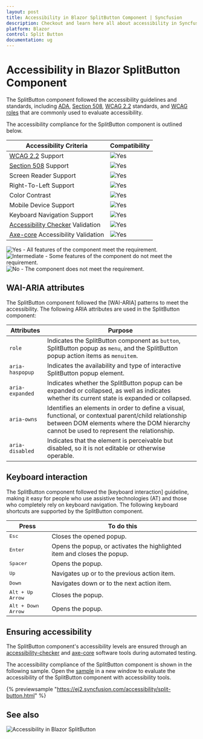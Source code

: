 ```yaml
---
layout: post
title: Accessibility in Blazor SplitButton Component | Syncfusion
description: Checkout and learn here all about accessibility in Syncfusion Blazor SplitButton component and more.
platform: Blazor
control: Split Button
documentation: ug
---
```


# Accessibility in Blazor SplitButton Component

The SplitButton component followed the accessibility guidelines and standards, including [ADA](https://www.ada.gov/), [Section 508](https://www.section508.gov/), [WCAG 2.2](https://www.w3.org/TR/WCAG22/) standards, and [WCAG roles](https://www.w3.org/TR/wai-aria/#roles) that are commonly used to evaluate accessibility.

The accessibility compliance for the SplitButton component is outlined below.

| Accessibility Criteria | Compatibility |
| -- | -- |
| [WCAG 2.2](https://www.w3.org/TR/WCAG22/) Support | <img src="https://cdn.syncfusion.com/content/images/landing-page/yes.png" alt="Yes"> |
| [Section 508](https://www.section508.gov/) Support | <img src="https://cdn.syncfusion.com/content/images/landing-page/yes.png" alt="Yes"> |
| Screen Reader Support | <img src="https://cdn.syncfusion.com/content/images/landing-page/yes.png" alt="Yes"> |
| Right-To-Left Support | <img src="https://cdn.syncfusion.com/content/images/landing-page/yes.png" alt="Yes"> |
| Color Contrast | <img src="https://cdn.syncfusion.com/content/images/landing-page/yes.png" alt="Yes"> |
| Mobile Device Support | <img src="https://cdn.syncfusion.com/content/images/landing-page/yes.png" alt="Yes"> |
| Keyboard Navigation Support | <img src="https://cdn.syncfusion.com/content/images/landing-page/yes.png" alt="Yes"> |
| [Accessibility Checker](https://www.npmjs.com/package/accessibility-checker) Validation | <img src="https://cdn.syncfusion.com/content/images/landing-page/yes.png" alt="Yes"> |
| [Axe-core](https://www.npmjs.com/package/axe-core) Accessibility Validation | <img src="https://cdn.syncfusion.com/content/images/landing-page/yes.png" alt="Yes"> |

<style>
    .post .post-content img {
        display: inline-block;
        margin: 0.5em 0;
    }
</style>
<div><img src="https://cdn.syncfusion.com/content/images/landing-page/yes.png" alt="Yes"> - All features of the component meet the requirement.</div>

<div><img src="https://cdn.syncfusion.com/content/images/landing-page/intermediate.png" alt="Intermediate"> - Some features of the component do not meet the requirement.</div>

<div><img src="https://cdn.syncfusion.com/content/images/landing-page/no.png" alt="No"> - The component does not meet the requirement.</div>

## WAI-ARIA attributes

The SplitButton component followed the [WAI-ARIA] patterns to meet the accessibility. The following ARIA attributes are used in the SplitButton component:

| Attributes | Purpose |
| --- | --- |
| `role` | Indicates the SplitButton component as `button`, SplitButton popup as `menu`, and the SplitButton popup action items as `menuitem`. |
| `aria-haspopup` | Indicates the availability and type of interactive SplitButton popup element. |
| `aria-expanded` | Indicates whether the SplitButton popup can be expanded or collapsed, as well as indicates whether its current state is expanded or collapsed. |
| `aria-owns` | Identifies an elements in order to define a visual, functional, or contextual parent/child relationship between DOM elements where the DOM hierarchy cannot be used to represent the relationship. |
| `aria-disabled` | Indicates that the element is perceivable but disabled, so it is not editable or otherwise operable. |

## Keyboard interaction

The SplitButton component followed the [keyboard interaction] guideline, making it easy for people who use assistive technologies (AT) and those who completely rely on keyboard navigation. The following keyboard shortcuts are supported by the SplitButton component.

| **Press** | **To do this** |
| --- | --- |
| <kbd>Esc</kbd> | Closes the opened popup. |
| <kbd>Enter</kbd> | Opens the popup, or activates the highlighted item and closes the popup. |
| <kbd>Spacer</kbd> | Opens the popup. |
| <kbd>Up</kbd> | Navigates up or to the previous action item. |
| <kbd>Down</kbd> | Navigates down or to the next action item. |
| <kbd>Alt + Up Arrow</kbd> | Closes the popup. |
| <kbd>Alt + Down Arrow</kbd> | Opens the popup. |

## Ensuring accessibility

The SplitButton component's accessibility levels are ensured through an [accessibility-checker](https://www.npmjs.com/package/accessibility-checker) and [axe-core](https://www.npmjs.com/package/axe-core) software tools during automated testing.

The accessibility compliance of the SplitButton component is shown in the following sample. Open the [sample](https://ej2.syncfusion.com/accessibility/split-button.html) in a new window to evaluate the accessibility of the SplitButton component with accessibility tools.

{% previewsample "https://ej2.syncfusion.com/accessibility/split-button.html" %}

## See also

![Accessibility in Blazor SplitButton](./images/blazor-splitbutton.png)